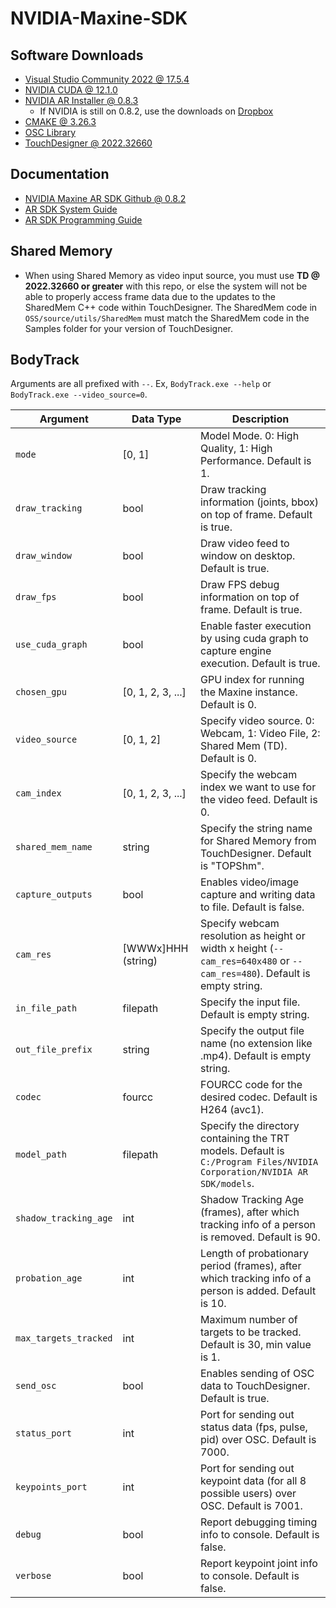 # NVIDIA-Maxine-SDK

## Software Downloads
- [Visual Studio Community 2022 @ 17.5.4](https://visualstudio.microsoft.com/vs/community/)
- [NVIDIA CUDA @ 12.1.0](https://developer.nvidia.com/cuda-downloads)
- [NVIDIA AR Installer @ 0.8.3](https://www.nvidia.com/en-us/geforce/broadcasting/broadcast-sdk/resources/)
    - If NVIDIA is still on 0.8.2, use the downloads on [Dropbox](https://www.dropbox.com/home/Projects/Universal/UNV00006_HollywoodInstallation/09_Dev/_installers/nvidia_maxine_feb23)
- [CMAKE @ 3.26.3](https://cmake.org/download/)
- [OSC Library](https://code.google.com/archive/p/oscpack/downloads)
- [TouchDesigner @ 2022.32660](https://download.derivative.ca/TouchDesigner.2022.32660.exe)

## Documentation
- [NVIDIA Maxine AR SDK Github @ 0.8.2](https://github.com/NVIDIA/MAXINE-AR-SDK)
- [AR SDK System Guide](https://docs.nvidia.com/deeplearning/maxine/ar-sdk-system-guide/index.html)
- [AR SDK Programming Guide](https://docs.nvidia.com/deeplearning/maxine/ar-sdk-programming-guide/index.html)

## Shared Memory
- When using Shared Memory as video input source, you must use **TD @ 2022.32660 or greater** with this repo, or else the system will not be able to properly access frame data due to the updates to the SharedMem C++ code within TouchDesigner. The SharedMem code in `OSS/source/utils/SharedMem` must match the SharedMem code in the Samples folder for your version of TouchDesigner.

## BodyTrack

Arguments are all prefixed with `--`. Ex, `BodyTrack.exe --help` or `BodyTrack.exe --video_source=0`.

| Argument              | Data Type           | Description |
| -----------           | -----------         | ----------- |
| `mode`                | [0, 1]              | Model Mode. 0: High Quality, 1: High Performance. Default is 1. |
| `draw_tracking`       | bool                | Draw tracking information (joints, bbox) on top of frame. Default is true. |
| `draw_window`         | bool                | Draw video feed to window on desktop. Default is true. |
| `draw_fps`            | bool                | Draw FPS debug information on top of frame. Default is true. |
| `use_cuda_graph`      | bool                | Enable faster execution by using cuda graph to capture engine execution. Default is true. |
| `chosen_gpu`          | [0, 1, 2, 3, ...]   | GPU index for running the Maxine instance. Default is 0. |
| `video_source `       | [0, 1, 2]           | Specify video source. 0: Webcam, 1: Video File, 2: Shared Mem (TD). Default is 0. |
| `cam_index`           | [0, 1, 2, 3, ...]   | Specify the webcam index we want to use for the video feed. Default is 0. |
| `shared_mem_name`     | string              | Specify the string name for Shared Memory from TouchDesigner. Default is "TOPShm". |
| `capture_outputs`     | bool                | Enables video/image capture and writing data to file. Default is false. |
| `cam_res`             | [WWWx]HHH (string)  | Specify webcam resolution as height or width x height (`--cam_res=640x480` or `--cam_res=480`). Default is empty string. |
| `in_file_path`        | filepath            | Specify the input file. Default is empty string. |
| `out_file_prefix`     | string              | Specify the output file name (no extension like .mp4). Default is empty string. |
| `codec`               | fourcc              | FOURCC code for the desired codec. Default is H264 (avc1). |
| `model_path`          | filepath            | Specify the directory containing the TRT models. Default is `C:/Program Files/NVIDIA Corporation/NVIDIA AR SDK/models`. |
| `shadow_tracking_age` | int                 | Shadow Tracking Age (frames), after which tracking info of a person is removed. Default is 90. |
| `probation_age`       | int                 | Length of probationary period (frames), after which tracking info of a person is added. Default is 10. |
| `max_targets_tracked` | int                 | Maximum number of targets to be tracked. Default is 30, min value is 1. |
| `send_osc`            | bool                | Enables sending of OSC data to TouchDesigner. Default is true. |
| `status_port`         | int                 | Port for sending out status data (fps, pulse, pid) over OSC. Default is 7000. |
| `keypoints_port`      | int                 | Port for sending out keypoint data (for all 8 possible users) over OSC. Default is 7001. |
| `debug`               | bool                | Report debugging timing info to console. Default is false. |
| `verbose`             | bool                | Report keypoint joint info to console. Default is false. |